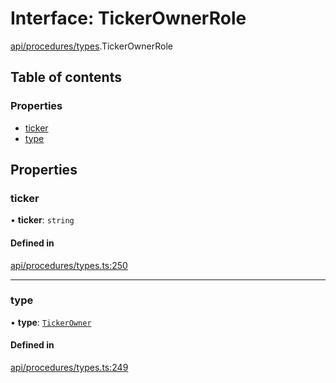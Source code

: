 # Interface: TickerOwnerRole

[api/procedures/types](../wiki/api.procedures.types).TickerOwnerRole

## Table of contents

### Properties

- [ticker](../wiki/api.procedures.types.TickerOwnerRole#ticker)
- [type](../wiki/api.procedures.types.TickerOwnerRole#type)

## Properties

### ticker

• **ticker**: `string`

#### Defined in

[api/procedures/types.ts:250](https://github.com/PolymeshAssociation/polymesh-sdk/blob/9a8715021/src/api/procedures/types.ts#L250)

___

### type

• **type**: [`TickerOwner`](../wiki/api.procedures.types.RoleType#tickerowner)

#### Defined in

[api/procedures/types.ts:249](https://github.com/PolymeshAssociation/polymesh-sdk/blob/9a8715021/src/api/procedures/types.ts#L249)
